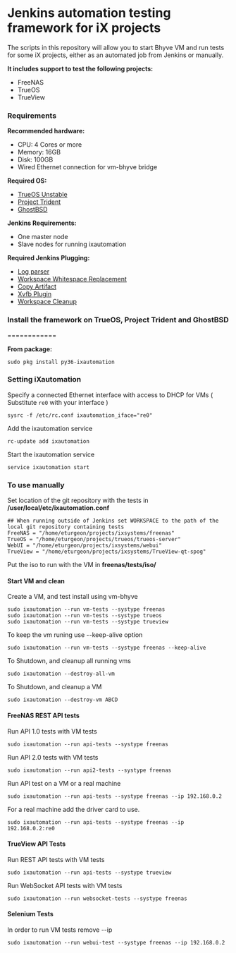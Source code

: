 Jenkins automation testing framework for iX projects
===========

The scripts in this repository will allow you to start Bhyve VM and run tests for some iX projects, either as an automated job from Jenkins or manually.

**It includes support to test the following projects:**

 * FreeNAS
 * TrueOS
 * TrueView

### Requirements

**Recommended hardware:**
* CPU: 4 Cores or more
* Memory: 16GB
* Disk: 100GB
* Wired Ethernet connection for vm-bhyve bridge

**Required OS:**

* [TrueOS Unstable](https://pkg.trueos.org/iso/unstable)
* [Project Trident](https://project-trident.org/download/)
* [GhostBSD](http://www.ghostbsd.org/download)

**Jenkins Requirements:**
* One master node
* Slave nodes for running ixautomation

**Required Jenkins Plugging:**

* [Log parser](https://wiki.jenkins.io/display/JENKINS/Log+Parser+Plugin)
* [Workspace Whitespace Replacement](https://wiki.jenkins.io/display/JENKINS/Workspace+Whitespace+Replacement+Plugin)
* [Copy Artifact](https://wiki.jenkins.io/display/JENKINS/Copy+Artifact+Plugin)
* [Xvfb Plugin](https://wiki.jenkins.io/display/JENKINS/Xvfb+Plugin)
* [Workspace Cleanup](https://wiki.jenkins.io/display/JENKINS/Workspace+Cleanup+Plugin)


### Install the framework on TrueOS, Project Trident and GhostBSD
============

**From package:**

```
sudo pkg install py36-ixautomation
```


### Setting iXautomation

Specify a connected Ethernet interface with access to DHCP for VMs ( Substitute `re0` with your interface )

```
sysrc -f /etc/rc.conf ixautomation_iface="re0"
```

Add the ixautomation service

```
rc-update add ixautomation
```

Start the ixautomation service

```
service ixautomation start
```

### To use manually

Set location of the git repository with the tests in **/user/local/etc/ixautomation.conf**

```
## When running outside of Jenkins set WORKSPACE to the path of the local git repository containing tests
FreeNAS = "/home/eturgeon/projects/ixsystems/freenas"
TrueOS = "/home/eturgeon/projects/trueos/trueos-server"
WebUI = "/home/eturgeon/projects/ixsystems/webui"
TrueView = "/home/eturgeon/projects/ixsystems/TrueView-qt-spog"
```
Put the iso to run with the VM in **freenas/tests/iso/**

#### Start VM and clean
Create a VM, and test install using vm-bhyve

```
sudo ixautomation --run vm-tests --systype freenas
sudo ixautomation --run vm-tests --systype trueos
sudo ixautomation --run vm-tests --systype trueview
```

To keep the vm runing use --keep-alive option
```
sudo ixautomation --run vm-tests --systype freenas --keep-alive
```

To Shutdown, and cleanup all running vms
```
sudo ixautomation --destroy-all-vm
```

To Shutdown, and cleanup a VM
```
sudo ixautomation --destroy-vm ABCD
```

#### FreeNAS REST API tests

Run API 1.0 tests with VM tests

```
sudo ixautomation --run api-tests --systype freenas
```

Run API 2.0 tests with VM tests

```
sudo ixautomation --run api2-tests --systype freenas
```

Run API test on a VM or a real machine

```
sudo ixautomation --run api-tests --systype freenas --ip 192.168.0.2
```
For a real machine add the driver card to use.

```
sudo ixautomation --run api-tests --systype freenas --ip 192.168.0.2:re0
```

#### TrueView API Tests

Run REST API tests with VM tests

```
sudo ixautomation --run api-tests --systype trueview
```

Run WebSocket API tests with VM tests

```
sudo ixautomation --run websocket-tests --systype freenas
```


#### Selenium Tests

In order to run VM tests remove --ip
```
sudo ixautomation --run webui-test --systype freenas --ip 192.168.0.2
```
